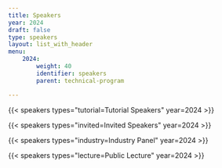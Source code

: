 ```yaml
---
title: Speakers
year: 2024
draft: false
type: speakers
layout: list_with_header
menu:
    2024:
        weight: 40
        identifier: speakers
        parent: technical-program

---
```



{{< speakers types="tutorial=Tutorial Speakers" year=2024 >}}

{{< speakers types="invited=Invited Speakers" year=2024 >}}

{{< speakers types="industry=Industry Panel" year=2024 >}}

{{< speakers types="lecture=Public Lecture" year=2024 >}}

